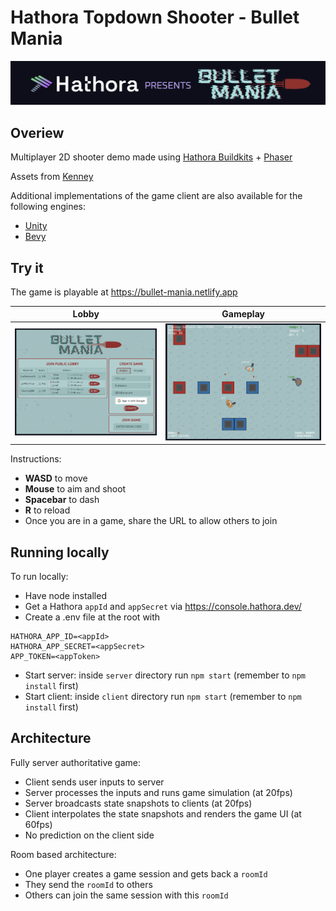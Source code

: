 # Hathora Topdown Shooter - Bullet Mania
![Hathora presents Bullet Mania](/client/src/assets/screenshots/banner.png)

## Overiew 

Multiplayer 2D shooter demo made using [Hathora Buildkits](https://github.com/hathora/buildkits) + [Phaser](http://phaser.io/)

Assets from [Kenney](https://kenney.nl/assets/top-down-shooter)

Additional implementations of the game client are also available for the following engines:
  - [Unity](https://github.com/hathora/topdown-shooter-unity-client)
  - [Bevy](https://github.com/hathora/topdown-shooter-bevy-client)

## Try it

The game is playable at https://bullet-mania.netlify.app

Lobby            |  Gameplay
:-------------------------:|:-------------------------:
![A screenshot of the completed top-down shooter lobby.](/client/src/assets/screenshots/lobby_screenshot.png) |  ![A screenshot of the completed top-down shooter game in action.](/client/src/assets/screenshots/gameplay_screenshot_cropped.png)

Instructions:

  - **WASD** to move
  - **Mouse** to aim and shoot
  - **Spacebar** to dash
  - **R** to reload
  - Once you are in a game, share the URL to allow others to join

## Running locally 

To run locally:

- Have node installed
- Get a Hathora `appId` and `appSecret` via https://console.hathora.dev/
- Create a .env file at the root with
```
HATHORA_APP_ID=<appId>
HATHORA_APP_SECRET=<appSecret>
APP_TOKEN=<appToken>
```
- Start server: inside `server` directory run `npm start` (remember to `npm install` first)
- Start client: inside `client` directory run `npm start` (remember to `npm install` first)

## Architecture

Fully server authoritative game:
- Client sends user inputs to server
- Server processes the inputs and runs game simulation (at 20fps)
- Server broadcasts state snapshots to clients (at 20fps)
- Client interpolates the state snapshots and renders the game UI (at 60fps)
- No prediction on the client side

Room based architecture:
- One player creates a game session and gets back a `roomId`
- They send the `roomId` to others
- Others can join the same session with this `roomId`
